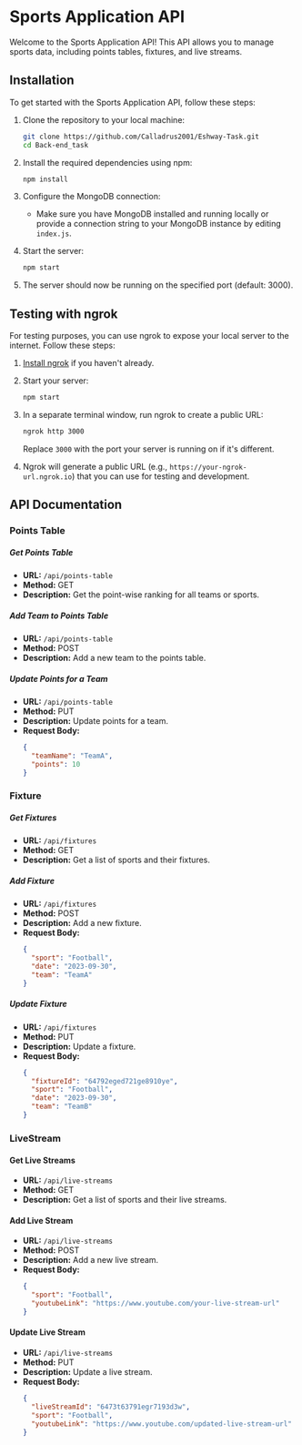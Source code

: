 # Sports Application API

Welcome to the Sports Application API! This API allows you to manage sports data, including points tables, fixtures, and live streams.

## Installation

To get started with the Sports Application API, follow these steps:

1. Clone the repository to your local machine:

   ```sh
   git clone https://github.com/Calladrus2001/Eshway-Task.git
   cd Back-end_task
   ```

2. Install the required dependencies using npm:

   ```sh
   npm install
   ```

3. Configure the MongoDB connection:
   - Make sure you have MongoDB installed and running locally or provide a connection string to your MongoDB instance by editing `index.js`.

4. Start the server:

   ```sh
   npm start
   ```

5. The server should now be running on the specified port (default: 3000).

## Testing with ngrok

For testing purposes, you can use ngrok to expose your local server to the internet. Follow these steps:

1. [Install ngrok](https://ngrok.com/download) if you haven't already.

2. Start your server:

   ```sh
   npm start
   ```

3. In a separate terminal window, run ngrok to create a public URL:

   ```sh
   ngrok http 3000
   ```

   Replace `3000` with the port your server is running on if it's different.

4. Ngrok will generate a public URL (e.g., `https://your-ngrok-url.ngrok.io`) that you can use for testing and development.

## API Documentation

### Points Table

##### Get Points Table

- **URL:** `/api/points-table`
- **Method:** GET
- **Description:** Get the point-wise ranking for all teams or sports.

##### Add Team to Points Table

- **URL:** `/api/points-table`
- **Method:** POST
- **Description:** Add a new team to the points table.

##### Update Points for a Team

- **URL:** `/api/points-table`
- **Method:** PUT
- **Description:** Update points for a team.
- **Request Body:**
  ```json
  {
    "teamName": "TeamA",
    "points": 10
  }
  ```

### Fixture

##### Get Fixtures

- **URL:** `/api/fixtures`
- **Method:** GET
- **Description:** Get a list of sports and their fixtures.

##### Add Fixture

- **URL:** `/api/fixtures`
- **Method:** POST
- **Description:** Add a new fixture.
- **Request Body:**
  ```json
  {
    "sport": "Football",
    "date": "2023-09-30",
    "team": "TeamA"
  }
  ```

##### Update Fixture

- **URL:** `/api/fixtures`
- **Method:** PUT
- **Description:** Update a fixture.
- **Request Body:**
  ```json
  {
    "fixtureId": "64792eged721ge8910ye",
    "sport": "Football",
    "date": "2023-09-30",
    "team": "TeamB"
  }
  ```

### LiveStream

#### Get Live Streams

- **URL:** `/api/live-streams`
- **Method:** GET
- **Description:** Get a list of sports and their live streams.

#### Add Live Stream

- **URL:** `/api/live-streams`
- **Method:** POST
- **Description:** Add a new live stream.
- **Request Body:**
  ```json
  {
    "sport": "Football",
    "youtubeLink": "https://www.youtube.com/your-live-stream-url"
  }
  ```

#### Update Live Stream

- **URL:** `/api/live-streams`
- **Method:** PUT
- **Description:** Update a live stream.
- **Request Body:**
  ```json
  {
    "liveStreamId": "6473t63791egr7193d3w",
    "sport": "Football",
    "youtubeLink": "https://www.youtube.com/updated-live-stream-url"
  }
  ```
